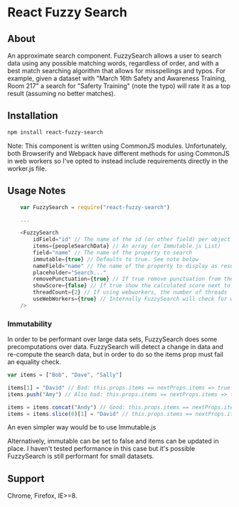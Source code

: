 React Fuzzy Search
==================

About
-----

An approximate search component. FuzzySearch allows a user to search data using any possible matching words, regardless of order, and with a best match searching algorithm that allows for misspellings and typos. For example, given a dataset with "March 16th Safety and Awareness Training, Room 217" a search for "Saferty Training" (note the typo) will rate it as a top result (assuming no better matches).

## Installation

```sh
npm install react-fuzzy-search
```

Note: This component is written using CommonJS modules. Unfortunately, both Browserify and Webpack have different methods for using CommonJS in web workers so I've opted to instead include requirements directly in the worker.js file.

## Usage Notes

```javascript
	var FuzzySearch = require("react-fuzzy-search")

	...

	<FuzzySearch
		idField="id" // The name of the id (or other field) per object in the items array to use as a key property for results)
        items={peopleSearchData} // An array (or Immutable.js List)
        field="name" // The name of the property to search
        immutable={true} // Defaults to true. See note below
        nameField="name" // The name of the property to display as results
        placeholder="Search..." 
        removePunctuation={true} // If true remove punctuation from the search field
        showScore={false} // If true show the calculated score next to each result. For debugging
        threadCount={2} // If using webworkers, the number of threads
        useWebWorkers={true} // Internally FuzzySearch will check for web worker support so this can be set for all browsers.
	/>

```

### Immutability
In order to be performant over large data sets, FuzzySearch does some precomputations over data. FuzzySearch will detect a change in data and re-compute the search data, but in order to do so the items prop must fail an equality check.

```javascript
var items = ["Bob", "Dave", "Sally"]

items[1] = "David" // Bad: this.props.items == nextProps.items => true
items.push("Amy") // Also bad: this.props.items == nextProps.items => true

items = items.concat("Andy") // Good: this.props.items == nextProps.items => false
items = items.slice(0)[1] = "David" // this.props.items == nextProps.items => false
```

An even simpler way would be to use Immutable.js

Alternatively, immutable can be set to false and items can be updated in place. I haven't tested performance in this case but it's possible FuzzySearch is still performant for small datasets.

## Support
Chrome, Firefox, IE>=8.